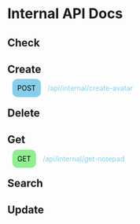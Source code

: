 # Internal API Docs

## Check

## Create

<span style="background:skyblue; color:black; padding:10px; border-radius:10px; margin:10px;">POST</span>
<span style="color:skyblue;">/api/internal/create-avatar</span>

## Delete

## Get

<span style="background:lightgreen; color:black; padding:10px; border-radius:10px; margin:10px;">GET</span>
<span style="color:skyblue;">/api/internal/get-notepad</span>

## Search

## Update